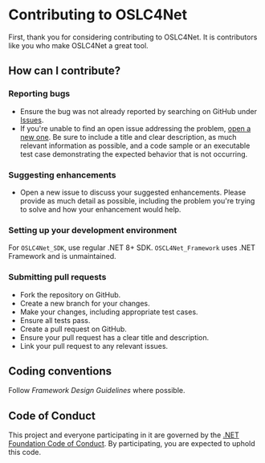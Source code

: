 # Contributing to OSLC4Net

First, thank you for considering contributing to OSLC4Net. It is contributors like you who make OSLC4Net a great tool.

## How can I contribute?

### Reporting bugs
- Ensure the bug was not already reported by searching on GitHub under [Issues](https://github.com/oslc/oslc4net/issues).
- If you're unable to find an open issue addressing the problem, [open a new one](https://github.com/oslc/oslc4net/issues/new). Be sure to include a title and clear description, as much relevant information as possible, and a code sample or an executable test case demonstrating the expected behavior that is not occurring.

### Suggesting enhancements
- Open a new issue to discuss your suggested enhancements. Please provide as much detail as possible, including the problem you're trying to solve and how your enhancement would help.

### Setting up your development environment

For `OSLC4Net_SDK`, use regular .NET 8+ SDK. `OSCL4Net_Framework` uses .NET Framework and is unmaintained.

### Submitting pull requests
- Fork the repository on GitHub.
- Create a new branch for your changes.
- Make your changes, including appropriate test cases.
- Ensure all tests pass.
- Create a pull request on GitHub.
- Ensure your pull request has a clear title and description.
- Link your pull request to any relevant issues.

## Coding conventions

Follow _Framework Design Guidelines_ where possible.

## Code of Conduct
This project and everyone participating in it are governed by the [.NET Foundation Code of Conduct](https://dotnetfoundation.org/about/policies/code-of-conduct). By participating, you are expected to uphold this code.
